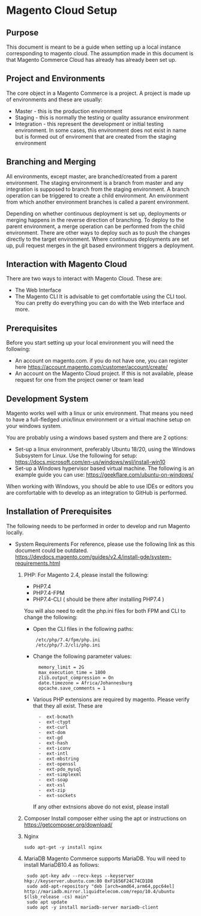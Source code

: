 # Magento Cloud Setup 

## Purpose
This document is meant to be a guide when setting up a local instance corresponding to magento cloud. The assumption made in this document is that Magento Commerce Cloud has already has already been set up. 

## Project and Environments
The core object in a Magento Commerce is  a project. A project is made up of environments and these are usually:

 - Master - this is the production environment 
 - Staging - this is normally the testing or quality assurance environment 
 - Integration - this represent the development or initial testing environment. In some cases, this environment does not exist in name but is formed out of enviroment that are created from the staging environment

## Branching and Merging
All environments, except master, are branched/created from a parent environment. The staging environment is a branch from master and any integration is supposed to branch from the staging environment. A branch operation can be triggered to create a child environment. An environment from which another environment branches is called a parent environment. 

Depending on whether continuous deployment is set up, deployments or merging happens in the reverse direction of branching. To deploy to the parent environment, a merge operation can be performed from the child environment.  There are other ways to deploy such as to push the changes directly to the target environment. Where continuous deployments are set up, pull request merges in the git based environment triggers a deployment.

## Interaction with Magento Cloud
There are two ways to interact with Magento Cloud. These are:

 - The Web Interface 
 - The Magento CLI
It is advisable to get comfortable using the CLI tool. You can pretty do everything you can do with the Web interface and more.

## Prerequisites 
Before you start setting up your local environment you will need the following:

 - An account on magento.com. if you do not have one, you can register here https://account.magento.com/customer/account/create/ 
 - An account on the Magento Cloud project. If this is not available, please request for one from the project owner or team lead


## Development System 
Magento works well with a linux or unix environment. That means you need to have a full-fledged unix/linux environment or a virtual machine setup on your windows system. 

You are probably using a windows based system and there are 2 options: 

 - Set-up a linux environment, preferably Ubuntu 18/20, using the Windows Subsystem for Linux. Use the following for setup: https://docs.microsoft.com/en-us/windows/wsl/install-win10
 - Set-up a Windows hypervisor based virtual machine. The following is an example guide you can use: https://geekflare.com/ubuntu-on-windows/ 
 
When working with Windows, you should be able to use IDEs or editors you are comfortable with to develop as an integration to GitHub is performed.

## Installation of Prerequisites
The following needs to be performed in order to develop and run Magento locally. 

 

 - System Requirements 
	 For reference, please use the following link as this document could be outdated. https://devdocs.magento.com/guides/v2.4/install-gde/system-requirements.html
	 
	 1. PHP: For Magento 2.4, please install the following:
		 - PHP7.4
		 - PHP7.4-FPM
		 - PHP7.4-CLI ( should be there after installing PHP7.4 )
		 
		  You will also need to edit the php.ini files for both FPM and CLI to change the following:
		 - Open the CLI files in the following paths:
		 
			    /etc/php/7.4/fpm/php.ini
			    /etc/php/7.2/cli/php.ini
		- Change the following parameter values:
		
			    memory_limit = 2G
			    max_execution_time = 1800
			    zlib.output_compression = On	
			    date.timezone = Africa/Johannesburg
			    opcache.save_comments = 1	
		- Various PHP extensions are required by magento. Please verify that they all exist. These are 
			
			    -  ext-bcmath
				-  ext-ctypt
				-  ext-curl
                -  ext-dom
				-  ext-gd
			    -  ext-hash
			    -  ext-iconv
			    -  ext-intl
				-  ext-mbstring
			    -  ext-openssl
			    -  ext-pdo_mysql
			    -  ext-simplexml
			    -  ext-soap
			    -  ext-xsl
			    -  ext-zip
			    -  ext-sockets
	
			If any other extnsions above do not exist, please install
	 2. Composer
		 Install composer either using the apt or instructions on https://getcomposer.org/download/
		 
	 3. Nginx

		    sudo apt-get -y install nginx 
		

	4. MariaDB 
		Magento Commerce supports MariaDB. You will need to install MariaDB10.4 as follows:
		

		    sudo apt-key adv --recv-keys --keyserver hkp://keyserver.ubuntu.com:80 0xF1656F24C74CD1D8
		    sudo add-apt-repository "deb [arch=amd64,arm64,ppc64el] http://mariadb.mirror.liquidtelecom.com/repo/10.4/ubuntu $(lsb_release -cs) main"
		    sudo apt update
		    sudo apt -y install mariadb-server mariadb-client

   

<!--stackedit_data:
eyJoaXN0b3J5IjpbMTE5OTk0MDU0MCwzODcxMDE2MzksLTExOD
c3MTA2NjQsMTIyNjE4OTg0OSwxOTU1NTI4NzddfQ==
-->